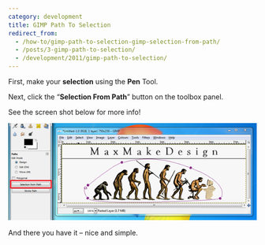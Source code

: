 ```yaml
---
category: development
title: GIMP Path To Selection
redirect_from:
  - /how-to/gimp-path-to-selection-gimp-selection-from-path/
  - /posts/3-gimp-path-to-selection/
  - /development/2011/gimp-path-to-selection/
---
```


<p>First, make your <strong>selection</strong> using the <strong>Pen</strong> Tool.</p>

<p>Next, click the &ldquo;<strong>Selection From Path</strong>&rdquo; button on the toolbox panel.</p>

<p>See the&nbsp;screen shot&nbsp;below for more info!</p>

<p><img alt="" data-rich-file-id="1" src="/images/development/gimp-selection-from-path.png" /></p>

<p>And there you have it &ndash; nice and simple.</p>
